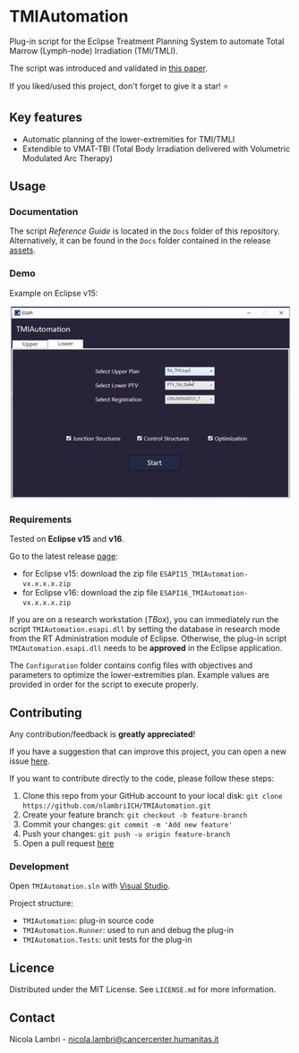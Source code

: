 # TMIAutomation

Plug-in script for the Eclipse Treatment Planning System to automate Total Marrow (Lymph-node) Irradiation (TMI/TMLI).

The script was introduced and validated in [this paper](https://doi.org/10.1007/s00066-022-02014-0).

If you liked/used this project, don't forget to give it a star! :star:

## Key features

* Automatic planning of the lower-extremities for TMI/TMLI
* Extendible to VMAT-TBI (Total Body Irradiation delivered with Volumetric Modulated Arc Therapy)

## Usage

### Documentation

The script _Reference Guide_ is located in the `Docs` folder of this repository.
Alternatively, it can be found in the `Docs` folder contained in the release [assets](https://github.com/nlambriICH/TMIAutomation/releases).

### Demo

Example on Eclipse v15:

![demo-ESAPI15](demo/demo_short_ESAPI15.gif)

### Requirements

Tested on **Eclipse v15** and **v16**.

Go to the latest release [page](https://github.com/nlambriICH/TMIAutomation/releases/latest):

* for Eclipse v15: download the zip file `ESAPI15_TMIAutomation-vx.x.x.x.zip`
* for Eclipse v16: download the zip file `ESAPI16_TMIAutomation-vx.x.x.x.zip`

If you are on a research workstation (_TBox_), you can immediately run the script `TMIAutomation.esapi.dll`
by setting the database in research mode from the RT Administration module of Eclipse.
Otherwise, the plug-in script `TMIAutomation.esapi.dll` needs to be **approved** in the Eclipse application.

The `Configuration` folder contains config files with objectives and parameters to optimize the lower-extremities plan.
Example values are provided in order for the script to execute properly.

## Contributing

Any contribution/feedback is **greatly appreciated**!

If you have a suggestion that can improve this project, you can open a new issue [here](https://github.com/nlambriICH/TMIAutomation/issues).

If you want to contribute directly to the code, please follow these steps:

1. Clone this repo from your GitHub account to your local disk: `git clone https://github.com/nlambriICH/TMIAutomation.git`
2. Create your feature branch: `git checkout -b feature-branch`
3. Commit your changes: `git commit -m 'Add new feature'`
4. Push your changes: `git push -u origin feature-branch`
5. Open a pull request [here](https://github.com/nlambriICH/TMIAutomation/pulls)

### Development

Open `TMIAutomation.sln` with [Visual Studio](https://visualstudio.microsoft.com/).

Project structure:

* `TMIAutomation`: plug-in source code
* `TMIAutomation.Runner`: used to run and debug the plug-in
* `TMIAutomation.Tests`: unit tests for the plug-in

## Licence

Distributed under the MIT License. See `LICENSE.md` for more information.

## Contact

Nicola Lambri - nicola.lambri@cancercenter.humanitas.it
